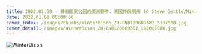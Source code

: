 ```yaml
---
title: 2022.01.08 - 黄石国家公园的美洲野牛，美国怀俄明州 (© Steve Gettle/Minden Pictures)
date: 2022.01.08 00:00:00
cover_index: /images/thumbs/WinterBison_ZH-CN0120689382_533x300.jpg
cover_detail: /images/WinterBison_ZH-CN0120689382_1920x1080.jpg
---
```


![WinterBison](/images/WinterBison_ZH-CN0120689382_1920x1080.jpg)

